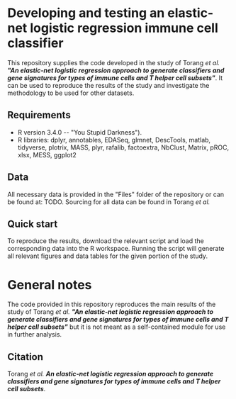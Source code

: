 # **Developing and testing an elastic-net logistic regression immune cell classifier**

This repository supplies the code developed in the study of Torang _et al._ **_"An elastic-net logistic regression approach to generate classifiers and gene signatures for types of immune cells and T helper cell subsets"_**. It can be used to reproduce the results of the study and investigate the methodology to be used for other datasets.

## **Requirements**

* R version 3.4.0 -- "You Stupid Darkness").
* R libraries: dplyr, annotables, EDASeq, glmnet, DescTools, matlab, tidyverse, plotrix, MASS, plyr, rafalib, factoextra, NbClust, Matrix, pROC, xlsx, MESS, ggplot2

## **Data**

All necessary data is provided in the "Files" folder of the repository or can be found at: TODO. Sourcing for all data can be found in Torang _et al._

## **Quick start**

To reproduce the results, download the relevant script and load the corresponding data into the R workspace. Running the script will generate all relevant figures and data tables for the given portion of the study.

# General notes

The code provided in this repository reproduces the main results of the study of Torang _et al._ **_"An elastic-net logistic regression approach to generate classifiers and gene signatures for types of immune cells and T helper cell subsets"_** but it is not meant as a self-contained module for use in further analysis.

## Citation

Torang _et al._ _**An elastic-net logistic regression approach to generate classifiers and gene signatures for types of immune cells and T helper cell subsets**_.